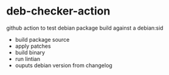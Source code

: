 # deb-checker-action

github action to test debian package build against a debian:sid

* build package source
* apply patches
* build binary
* run lintian
* ouputs debian version from changelog
